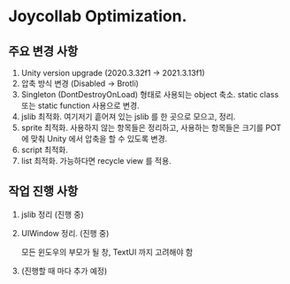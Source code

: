 # Joycollab Optimization.


## 주요 변경 사항
1. Unity version upgrade (2020.3.32f1 -> 2021.3.13f1)
2. 압축 방식 변경 (Disabled -> Brotli)
3. Singleton (DontDestroyOnLoad) 형태로 사용되는 object 축소.
   static class 또는 static function 사용으로 변경.
4. jslib 최적화. 
   여기저기 흩어져 있는 jslib 를 한 곳으로 모으고, 정리.
5. sprite 최적화.
   사용하지 않는 항목들은 정리하고, 사용하는 항목들은 크기를 POT 에 맞춰 Unity 에서 압축을 할 수 있도록 변경.
6. script 최적화.
7. list 최적화.
   가능하다면 recycle view 를 적용.
   

## 작업 진행 사항
1. jslib 정리 (진행 중)
2. UIWindow 정리. (진행 중)

	모든 윈도우의 부모가 될 창, TextUI 까지 고려해야 함
		
3. (진행할 때 마다 추가 예정)
   
